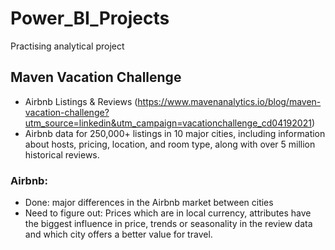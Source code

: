 # Power_BI_Projects
Practising analytical project

## Maven Vacation Challenge

- Airbnb Listings & Reviews (https://www.mavenanalytics.io/blog/maven-vacation-challenge?utm_source=linkedin&utm_campaign=vacationchallenge_cd04192021)
- Airbnb data for 250,000+ listings in 10 major cities, including information about hosts, pricing, location, and room type, along with over 5 million historical reviews.

### Airbnb:
* Done:
  major differences in the Airbnb market between cities
* Need to figure out:
  Prices which are in local currency, attributes have the biggest influence in price, trends or seasonality in the review data and which city offers a better value for travel.


